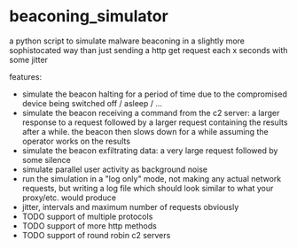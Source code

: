 # beaconing_simulator

a python script to simulate malware beaconing in a slightly more sophistocated way than just sending a http get request each x seconds with some jitter

features:

- simulate the beacon halting for a period of time due to the compromised device being switched off / asleep / ...
- simulate the beacon receiving a command from the c2 server: a larger response to a request followed by a larger request containing the results after a while. the beacon then slows down for a while assuming the operator works on the results
- simulate the beacon exfiltrating data: a very large request followed by some silence
- simulate parallel user activity as background noise
- run the simulation in a "log only" mode, not making any actual network requests, but writing a log file which should look similar to what your proxy/etc. would produce
- jitter, intervals and maximum number of requests obviously
- TODO support of multiple protocols
- TODO support of more http methods
- TODO support of round robin c2 servers

